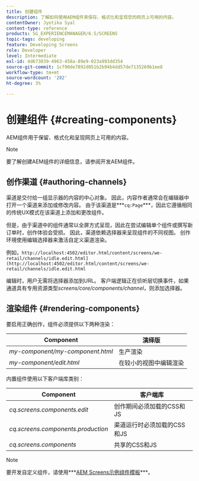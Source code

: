 ```yaml
---
title: 创建组件
description: 了解如何使用AEM组件来保存、格式化和呈现您的网页上可用的内容。
contentOwner: Jyotika Syal
content-type: reference
products: SG_EXPERIENCEMANAGER/6.5/SCREENS
topic-tags: developing
feature: Developing Screens
role: Developer
level: Intermediate
exl-id: 4d673039-4963-458a-89e9-023a993dd354
source-git-commit: 1cf90de7892d051b2b94b4dd57de7135269b1ee8
workflow-type: tm+mt
source-wordcount: '282'
ht-degree: 3%

---
```


# 创建组件 {#creating-components}

AEM组件用于保留、格式化和呈现网页上可用的内容。

>[!NOTE]
>
>要了解创建AEM组件的详细信息，请参阅开发AEM组件。

## 创作渠道 {#authoring-channels}

渠道是交付给一组显示器的内容的中心对象。 因此，内容作者通常会在编辑器中打开一个渠道来添加或修改内容。 由于该渠道是***`cq:Page`***，因此它遵循相同的传统UX模式在该渠道上添加和更改组件。

但是，由于渠道中的组件通常以全屏方式呈现，因此在尝试编辑单个组件或撰写新订单时，创作体验会受损。 因此，渠道依赖选择器来呈现组件的不同视图。 创作环境使用编辑选择器来激活自定义渠道渲染。

例如，`http://localhost:4502/editor.html/content/screens/we-retail/channels/idle.edit.html](http://localhost:4502/editor.html/content/screens/we-retail/channels/idle.edit.html`

编辑时，用户无需将选择器添加到URL。 客户端逻辑正在侦听层切换事件，如果通道具有专用资源类型&#x200B;*screens/core/components/channel*，则添加选择器。

## 渲染组件 {#rendering-components}

要启用正确创作，组件必须提供以下两种渲染：

| **Component** | **演绎版** |
|---|---|
| *my-component/my-component.html* | 生产渲染 |
| *my-component/edit.html* | 在较小的视图中编辑渲染 |

内置组件使用以下客户端库类别：

| **Component** | **客户端库** |
|---|---|
| *cq.screens.components.edit* | 创作期间必须加载的CSS和JS |
| *cq.screens.components.production* | 渠道运行时必须加载的CSS和JS |
| *cq.screens.components* | 共享的CSS和JS |

>[!NOTE]
>
>要开发自定义组件，请使用***[AEM Screens示例组件模板](https://github.com/Adobe-Marketing-Cloud/aem-screens-component-template)***。
